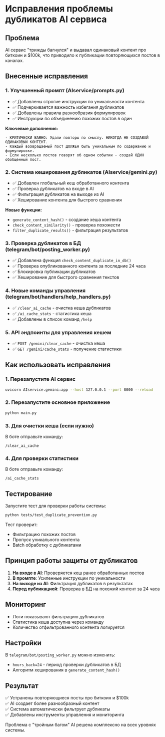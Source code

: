 # Исправления проблемы дубликатов AI сервиса

## Проблема
AI сервис "трижды багнулся" и выдавал одинаковый контент про биткоин и $100k, что приводило к публикации повторяющихся постов в каналах.

## Внесенные исправления

### 1. Улучшенный промпт (AIservice/prompts.py)
- ✅ Добавлены строгие инструкции по уникальности контента
- ✅ Подчеркивается важность избегания дубликатов
- ✅ Добавлены правила разнообразия формулировок
- ✅ Инструкции по объединению похожих постов в один

**Ключевые дополнения:**
```
- КРИТИЧЕСКИ ВАЖНО: Удали повторы по смыслу. НИКОГДА НЕ СОЗДАВАЙ ОДИНАКОВЫЙ КОНТЕНТ.
- Каждый возвращаемый пост ДОЛЖЕН быть уникальным по содержанию и формулировке.
- Если несколько постов говорят об одном событии - создай ОДИН обобщенный пост.
```

### 2. Система кеширования дубликатов (AIservice/gemini.py)
- ✅ Добавлен глобальный кеш обработанного контента
- ✅ Проверка дубликатов на входе в AI
- ✅ Фильтрация дубликатов на выходе из AI
- ✅ Хеширование контента для быстрого сравнения

**Новые функции:**
- `generate_content_hash()` - создание хеша контента
- `check_content_similarity()` - проверка похожести
- `filter_duplicate_results()` - фильтрация результатов

### 3. Проверка дубликатов в БД (telegram/bot/posting_worker.py)
- ✅ Добавлена функция `check_content_duplicate_in_db()`
- ✅ Проверка опубликованного контента за последние 24 часа
- ✅ Блокировка публикации дубликатов
- ✅ Хеширование для быстрого сравнения текстов

### 4. Новые команды управления (telegram/bot/handlers/help_handlers.py)
- ✅ `/clear_ai_cache` - очистка кеша дубликатов
- ✅ `/ai_cache_stats` - статистика кеша
- ✅ Добавлены в список команд `/help`

### 5. API эндпоинты для управления кешем
- ✅ `POST /gemini/clear_cache` - очистка кеша
- ✅ `GET /gemini/cache_stats` - получение статистики

## Как использовать исправления

### 1. Перезапустите AI сервис
```bash
uvicorn AIservice.gemini:app --host 127.0.0.1 --port 8000 --reload
```

### 2. Перезапустите основное приложение
```bash
python main.py
```

### 3. Для очистки кеша (если нужно)
В боте отправьте команду:
```
/clear_ai_cache
```

### 4. Для проверки статистики
В боте отправьте команду:
```
/ai_cache_stats
```

## Тестирование

Запустите тест для проверки работы системы:
```bash
python tests/test_duplicate_prevention.py
```

Тест проверит:
- Фильтрацию похожих постов
- Пропуск уникального контента
- Batch обработку с дубликатами

## Принцип работы защиты от дубликатов

1. **На входе в AI**: Проверяется кеш ранее обработанных постов
2. **В промпте**: Усиленные инструкции по уникальности
3. **На выходе из AI**: Фильтрация дубликатов в результатах
4. **Перед публикацией**: Проверка в БД на похожий контент за 24 часа

## Мониторинг

- Логи показывают фильтрацию дубликатов
- Статистика кеша доступна через команду
- Количество отфильтрованного контента логируется

## Настройки

В `telegram/bot/posting_worker.py` можно изменить:
- `hours_back=24` - период проверки дубликатов в БД
- Алгоритм хеширования в `generate_content_hash()`

## Результат

✅ Устранены повторяющиеся посты про биткоин и $100k  
✅ AI создает более разнообразный контент  
✅ Система автоматически фильтрует дубликаты  
✅ Добавлены инструменты управления и мониторинга  

Проблема с "тройным багом" AI решена комплексно на всех уровнях системы. 